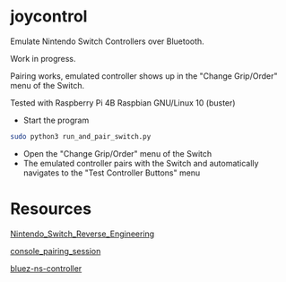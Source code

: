 # joycontrol
Emulate Nintendo Switch Controllers over Bluetooth.

Work in progress.

Pairing works, emulated controller shows up in the "Change Grip/Order" menu of the Switch.

Tested with Raspberry Pi 4B Raspbian GNU/Linux 10 (buster)

- Start the program
```bash
sudo python3 run_and_pair_switch.py
```
- Open the "Change Grip/Order" menu of the Switch
- The emulated controller pairs with the Switch and automatically navigates to the "Test Controller Buttons" menu




# Resources

[Nintendo_Switch_Reverse_Engineering](https://github.com/dekuNukem/Nintendo_Switch_Reverse_Engineering)

[console_pairing_session](https://github.com/timmeh87/switchnotes/blob/master/console_pairing_session)

[bluez-ns-controller](https://github.com/mumumusuc/bluez-ns-controller)
